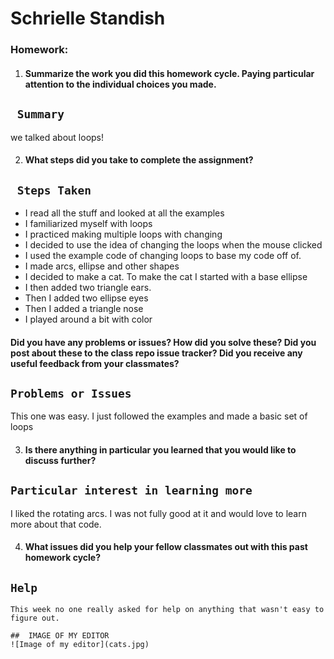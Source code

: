 # Schrielle Standish



### Homework:

1. #### Summarize the work you did this homework cycle. Paying particular attention to the individual choices you made.

## ` Summary`

we talked about loops!


2. #### What steps did you take to complete the assignment?

## ` Steps Taken`

- I read all the stuff and looked at all the examples
- I familiarized myself with loops
- I practiced making multiple loops with changing
- I decided to use the idea of changing the loops when the mouse clicked
- I used the example code of changing loops to base my code off of.
- I made arcs, ellipse and other shapes
- I decided to make a cat. To make the cat I started with a base ellipse
- I then added two triangle ears.
- Then I added two ellipse eyes
- Then I added a triangle nose
- I played around a bit with color

#### Did you have any problems or issues? How did you solve these? Did you post about these to the class repo issue tracker? Did you receive any useful feedback from your classmates?

## `Problems or Issues`

This one was easy. I just followed the examples and made a basic set of loops

3. #### Is there anything in particular you learned that you would like to discuss further?

## `Particular interest in learning more`

I liked the rotating arcs. I was not fully good at it and would love to learn more about that code.

4. #### What issues did you help your fellow classmates out with this past homework cycle?


## `Help`
```
This week no one really asked for help on anything that wasn't easy to figure out.

##  IMAGE OF MY EDITOR
![Image of my editor](cats.jpg)
